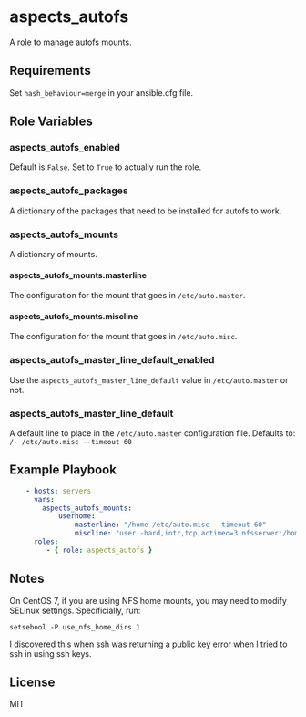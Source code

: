 aspects_autofs
=========

A role to manage autofs mounts.

Requirements
------------

Set ```hash_behaviour=merge``` in your ansible.cfg file.

Role Variables
--------------
### aspects_autofs_enabled
Default is ```False```. Set to ```True``` to actually run the role.

### aspects_autofs_packages
A dictionary of the packages that need to be installed for autofs to work.

### aspects_autofs_mounts
A dictionary of mounts.

#### aspects_autofs_mounts.masterline
The configuration for the mount that goes in ```/etc/auto.master```.

#### aspects_autofs_mounts.miscline
The configuration for the mount that goes in ```/etc/auto.misc```.

### aspects_autofs_master_line_default_enabled
Use the ```aspects_autofs_master_line_default``` value in ```/etc/auto.master``` or not.

### aspects_autofs_master_line_default
A default line to place in the ```/etc/auto.master``` configuration file. Defaults to: ```/- /etc/auto.misc --timeout 60```

Example Playbook
----------------

```yaml
    - hosts: servers
      vars:
        aspects_autofs_mounts:
            userhome:
                masterline: "/home /etc/auto.misc --timeout 60"
                miscline: "user -hard,intr,tcp,actimeo=3 nfsserver:/homedata/user"
      roles:
         - { role: aspects_autofs }
```

Notes
-----

On CentOS 7, if you are using NFS home mounts, you may need to modify SELinux settings. Specificially, run:

```
setsebool -P use_nfs_home_dirs 1
```

I discovered this when ssh was returning a public key error when I tried to ssh in using ssh keys.

License
-------

MIT
